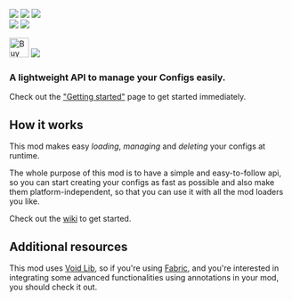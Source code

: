 ![](https://img.shields.io/badge/Modloaders-Fabric,%20Forge,%20Neoforge-brightgreen) ![](https://img.shields.io/badge/Environment-Server-yellow) ![](https://img.shields.io/badge/License-MIT-blue)
<br/>
[![](https://img.shields.io/curseforge/dt/990853?logo=curseforge&logoColor=f16436&label=%20Curseforge&color=2d2d2d)](https://www.curseforge.com/minecraft/mc-mods/fastconfigapi) [![](https://img.shields.io/modrinth/dt/jhHNjn7K?logo=modrinth&logoColor=1bd96a&label=%20Modrinth&color=2d2d2d)](https://modrinth.com/mod/fastconfigapi)

<a href='https://ko-fi.com/infinituum' target='_blank'><img height=35 src='https://uploads-ssl.webflow.com/5c14e387dab576fe667689cf/61e11d430afb112ea33c3aa5_Button-1-p-500.png' alt='Buy Me a Coffee at ko-fi.com' /></a>
![](https://cdn.modrinth.com/data/jhHNjn7K/images/38685788e23cc9ba5911e5bf593533254fca1d2d.png)

### **A lightweight API to manage your Configs easily.**

Check out the ["Getting started"](https://github.com/Infinituum17/FastConfigAPI/wiki/Getting-Started) page to get
started immediately.

## How it works

This mod makes easy *loading*, _managing_ and _deleting_ your configs at runtime.<br/>

The whole purpose of this mod is to have a simple and easy-to-follow api,
so you can start creating your configs as fast as possible and also make them platform-independent,
so that you can use it with all the mod loaders you like.

Check out the [wiki](https://github.com/Infinituum17/FastConfigAPI/wiki/Getting-Started) to get started.

## Additional resources

This mod uses [Void Lib](https://modrinth.com/mod/void-lib),
so if you're using [Fabric](https://fabricmc.net/), and you're interested in integrating some advanced
functionalities using annotations in your mod, you should check it out.